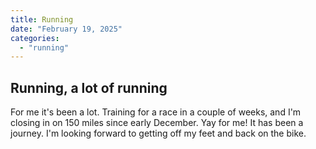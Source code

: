 ```yaml
---
title: Running
date: "February 19, 2025"
categories: 
  - "running"
---
```


## Running, a lot of running

For me it's been a lot. Training for a race in a couple of weeks, and I'm closing in on 150 miles since early December. Yay for me! It has been a journey. I'm looking forward to getting off my feet and back on the bike. 